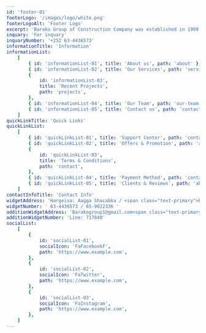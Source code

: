 ```yaml
---
id: 'footer-01'
footerLogo: '/images/logo/white.png'
footerLogoAlt: 'Footer Logo'
excerpt: 'Barako Group of Construction Company was established in 1999 by its Founder who currently chairs the company.'
inquary: 'For inquary'
inquaryNumber: '+252 63-4436573'
informationTitle: 'Information'
informationList:
    [
        { id: 'informationList-01', title: 'About us', path: 'about' },
        { id: 'informationList-02', title: 'Our Services', path: 'services' },
        {
            id: 'informationList-03',
            title: 'Recent Projects',
            path: 'projects',
        },
        { id: 'informationList-04', title: 'Our Team', path: 'our-team' },
        { id: 'informationList-05', title: 'Contact us', path: 'contact' },
    ]
quickLinkTitle: 'Quick Links'
quickLinkList:
    [
        { id: 'quickLinkList-01', title: 'Support Center', path: 'contact' },
        { id: 'quickLinkList-02', title: 'Offers & Promotion', path: 'about' },
        {
            id: 'quickLinkList-03',
            title: 'Terms & Conditions',
            path: 'contact',
        },
        { id: 'quickLinkList-04', title: 'Payment Method', path: 'contact' },
        { id: 'quickLinkList-05', title: 'Clients & Reviews', path: 'about' },
    ]
contactInfoTitle: 'Contact Info'
widgetAddress: 'Hargeisa: Aagga Shacabka / <span class="text-primary">Burco: Aagga Caqaayadda</span>'
widgetNumber: ' 63-4436573 / 65-9022336 '
additionWidgetAddress: 'Barakogroup1@gmail.com<span class="text-primary"></span>'
additionWidgetNumber: 'Line: 717840'
socialList:
    [
        {
            id: 'socialList-01',
            socialIcon: 'FaFacebookF',
            path: 'https://www.example.com',
        },
        {
            id: 'socialList-02',
            socialIcon: 'FaTwitter',
            path: 'https://www.example.com',
        },
        {
            id: 'socialList-03',
            socialIcon: 'FaInstagram',
            path: 'https://www.example.com',
        },
    ]
---
```

